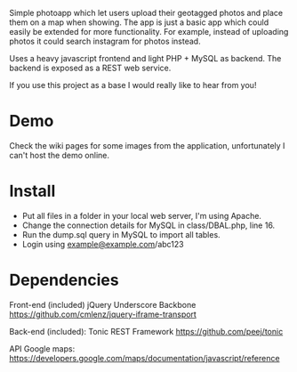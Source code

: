 Simple photoapp which let users upload their geotagged photos and place them on a map when showing. The app is just a basic app which could easily be extended for more functionality. For example, instead of uploading photos it could search instagram for photos instead.

Uses a heavy javascript frontend and light PHP + MySQL as backend. The backend is exposed as a REST web service.

If you use this project as a base I would really like to hear from you!

Demo
====
Check the wiki pages for some images from the application, unfortunately I can't host the demo online.

Install
=======

+ Put all files in a folder in your local web server, I'm using Apache.
+ Change the connection details for MySQL in class/DBAL.php, line 16.
+ Run the dump.sql query in MySQL to import all tables.
+ Login using example@example.com/abc123

Dependencies
============ 

Front-end (included)
jQuery
Underscore
Backbone
https://github.com/cmlenz/jquery-iframe-transport

Back-end (included):
Tonic REST Framework
https://github.com/peej/tonic

API
Google maps:
https://developers.google.com/maps/documentation/javascript/reference